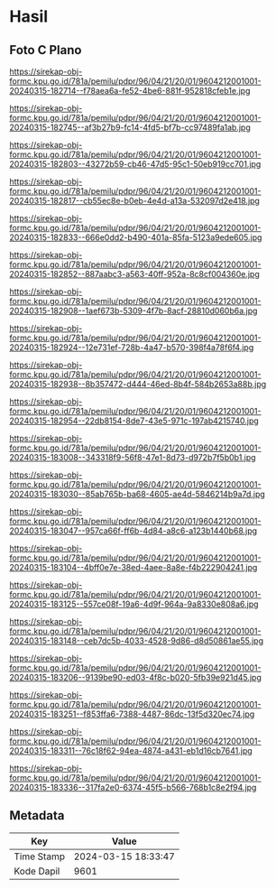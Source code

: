 # Hasil

## Foto C Plano

https://sirekap-obj-formc.kpu.go.id/781a/pemilu/pdpr/96/04/21/20/01/9604212001001-20240315-182714--f78aea6a-fe52-4be6-881f-952818cfeb1e.jpg

https://sirekap-obj-formc.kpu.go.id/781a/pemilu/pdpr/96/04/21/20/01/9604212001001-20240315-182745--af3b27b9-fc14-4fd5-bf7b-cc97489fa1ab.jpg

https://sirekap-obj-formc.kpu.go.id/781a/pemilu/pdpr/96/04/21/20/01/9604212001001-20240315-182803--43272b59-cb46-47d5-95c1-50eb919cc701.jpg

https://sirekap-obj-formc.kpu.go.id/781a/pemilu/pdpr/96/04/21/20/01/9604212001001-20240315-182817--cb55ec8e-b0eb-4e4d-a13a-532097d2e418.jpg

https://sirekap-obj-formc.kpu.go.id/781a/pemilu/pdpr/96/04/21/20/01/9604212001001-20240315-182833--666e0dd2-b490-401a-85fa-5123a9ede605.jpg

https://sirekap-obj-formc.kpu.go.id/781a/pemilu/pdpr/96/04/21/20/01/9604212001001-20240315-182852--887aabc3-a563-40ff-952a-8c8cf004360e.jpg

https://sirekap-obj-formc.kpu.go.id/781a/pemilu/pdpr/96/04/21/20/01/9604212001001-20240315-182908--1aef673b-5309-4f7b-8acf-28810d060b6a.jpg

https://sirekap-obj-formc.kpu.go.id/781a/pemilu/pdpr/96/04/21/20/01/9604212001001-20240315-182924--12e731ef-728b-4a47-b570-398f4a78f6f4.jpg

https://sirekap-obj-formc.kpu.go.id/781a/pemilu/pdpr/96/04/21/20/01/9604212001001-20240315-182938--8b357472-d444-46ed-8b4f-584b2653a88b.jpg

https://sirekap-obj-formc.kpu.go.id/781a/pemilu/pdpr/96/04/21/20/01/9604212001001-20240315-182954--22db8154-8de7-43e5-971c-197ab4215740.jpg

https://sirekap-obj-formc.kpu.go.id/781a/pemilu/pdpr/96/04/21/20/01/9604212001001-20240315-183008--343318f9-56f8-47e1-8d73-d972b7f5b0b1.jpg

https://sirekap-obj-formc.kpu.go.id/781a/pemilu/pdpr/96/04/21/20/01/9604212001001-20240315-183030--85ab765b-ba68-4605-ae4d-5846214b9a7d.jpg

https://sirekap-obj-formc.kpu.go.id/781a/pemilu/pdpr/96/04/21/20/01/9604212001001-20240315-183047--957ca66f-ff6b-4d84-a8c6-a123b1440b68.jpg

https://sirekap-obj-formc.kpu.go.id/781a/pemilu/pdpr/96/04/21/20/01/9604212001001-20240315-183104--4bff0e7e-38ed-4aee-8a8e-f4b222904241.jpg

https://sirekap-obj-formc.kpu.go.id/781a/pemilu/pdpr/96/04/21/20/01/9604212001001-20240315-183125--557ce08f-19a6-4d9f-964a-9a8330e808a6.jpg

https://sirekap-obj-formc.kpu.go.id/781a/pemilu/pdpr/96/04/21/20/01/9604212001001-20240315-183148--ceb7dc5b-4033-4528-9d86-d8d50861ae55.jpg

https://sirekap-obj-formc.kpu.go.id/781a/pemilu/pdpr/96/04/21/20/01/9604212001001-20240315-183206--9139be90-ed03-4f8c-b020-5fb39e921d45.jpg

https://sirekap-obj-formc.kpu.go.id/781a/pemilu/pdpr/96/04/21/20/01/9604212001001-20240315-183251--f853ffa6-7388-4487-86dc-13f5d320ec74.jpg

https://sirekap-obj-formc.kpu.go.id/781a/pemilu/pdpr/96/04/21/20/01/9604212001001-20240315-183311--76c18f62-94ea-4874-a431-eb1d16cb7641.jpg

https://sirekap-obj-formc.kpu.go.id/781a/pemilu/pdpr/96/04/21/20/01/9604212001001-20240315-183336--317fa2e0-6374-45f5-b566-768b1c8e2f94.jpg


## Metadata

| Key        | Value               |
| ---------- | ------------------- |
| Time Stamp | 2024-03-15 18:33:47 |
| Kode Dapil | 9601                |



